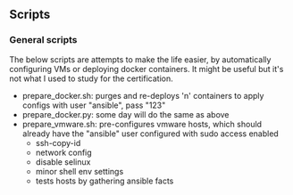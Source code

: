 ## Scripts
###
### General scripts
The below scripts are attempts to make the life easier, by automatically configuring VMs or deploying docker containers. It might be useful but it's not what I used to study for the certification.
- prepare_docker.sh: purges and re-deploys 'n' containers to apply configs with user "ansible", pass "123"
- prepare_docker.py: some day will do the same as above
- prepare_vmware.sh: pre-configures vmware hosts, which should already have the "ansible" user configured with sudo access enabled
  - ssh-copy-id
  - network config
  - disable selinux
  - minor shell env settings
  - tests hosts by gathering ansible facts
